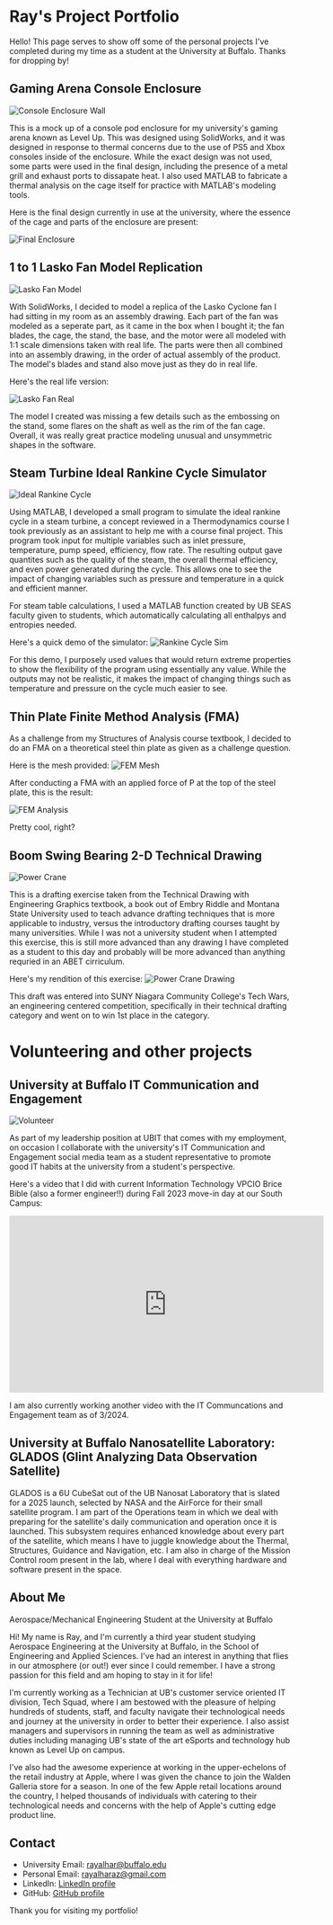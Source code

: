 
# Ray's Project Portfolio 

Hello! This page serves to show off some of the personal projects I've completed during my time as a student at the University at Buffalo. Thanks for dropping by!

## Gaming Arena Console Enclosure

![Console Enclosure Wall](/assets/img/consolepod_front_wall.PNG)

This is a mock up of a console pod enclosure for my university's gaming arena known as Level Up. This was designed using SolidWorks, and it was designed in response to thermal concerns due to the use of PS5 and Xbox consoles inside of the enclosure. While the exact design was not used, some parts were used in the final design, including the presence of a metal grill and exhaust ports to dissapate heat. I also used MATLAB to fabricate a thermal analysis on the cage itself for practice with MATLAB's modeling tools.

Here is the final design currently in use at the university, where the essence of the cage and parts of the enclosure are present:

![Final Enclosure](/assets/img/finalconsolepod.png)

## 1 to 1 Lasko Fan Model Replication

![Lasko Fan Model](assets/img/fanremovebg-transformed.png)

With SolidWorks, I decided to model a replica of the Lasko Cyclone fan I had sitting in my room as an assembly drawing. Each part of the fan was modeled as a seperate part, as it came in the box when I bought it; the fan blades, the cage, the stand, the base, and the motor were all modeled with 1:1 scale dimensions taken with real life. The parts were then all combined into an assembly drawing, in the order of actual assembly of the product. The model's blades and stand also move just as they do in real life. 

Here's the real life version:

![Lasko Fan Real](assets/img/s-l1600.jpg)

The model I created was missing a few details such as the embossing on the stand, some flares on the shaft as well as the rim of the fan cage. Overall, it was really great practice modeling unusual and unsymmetric shapes in the software.

## Steam Turbine Ideal Rankine Cycle Simulator
![Ideal Rankine Cycle](assets/img/Rankine-Cycle.png)

Using MATLAB, I developed a small program to simulate the ideal rankine cycle in a steam turbine, a concept reviewed in a Thermodynamics course I took previously as an assistant to help me with a course final project. This program took input for multiple variables such as inlet pressure, temperature, pump speed, efficiency, flow rate. The resulting output gave quantites such as the quality of the steam, the overall thermal efficiency, and even power generated during the cycle. This allows one to see the impact of changing variables such as pressure and temperature in a quick and efficient manner.

For steam table calculations, I used a MATLAB function created by UB SEAS faculty given to students, which automatically calculating all enthalpys and entropies needed. 

Here's a quick demo of the simulator:
![Rankine Cycle Sim](assets/img/MATLAB_OnsYmmTjRx.gif)

For this demo, I purposely used values that would return extreme properties to show the flexibility of the program using essentially any value. While the outputs may not be realistic, it makes the impact of changing things such as temperature and pressure on the cycle much easier to see.

## Thin Plate Finite Method Analysis (FMA)

As a challenge from my Structures of Analysis course textbook, I decided to do an FMA on a theoretical steel thin plate as given as a challenge question. 

Here is the mesh provided:
![FEM Mesh](assets/img/femmesh.png)

After conducting a FMA with an applied force of P at the top of the steel plate, this is the result:

![FEM Analysis](assets/img/femanalysis.jpeg)

Pretty cool, right?

## Boom Swing Bearing 2-D Technical Drawing

![Power Crane](assets/img/powercrane.jpg)

This is a drafting exercise taken from the Technical Drawing with Engineering Graphics textbook, a book out of Embry Riddle and Montana State University used to teach advance drafting techniques that is more applicable to industry, versus the introductory drafting courses taught by many universities. While I was not a university student when I attempted this exercise, this is still more advanced than any drawing I have completed as a student to this day and probably will be more advanced than anything requried in an ABET cirriculum.

Here's my rendition of this exercise:
![Power Crane Drawing](assets/img/drop_off.jpg)

This draft was entered into SUNY Niagara Community College's Tech Wars, an engineering centered competition, specifically in their technical drafting category and went on to win 1st place in the category.

# Volunteering and other projects

## University at Buffalo IT Communication and Engagement
![Volunteer](assets/img/Rayvolunteer.jpeg)

As part of my leadership position at UBIT that comes with my employment, on occasion I collaborate with the university's IT Communication and Engagement social media team as a student representative to promote good IT habits at the university from a student's perspective.

Here's a video that I did with current Information Technology VPCIO Brice Bible (also a former engineer!!) during Fall 2023 move-in day at our South Campus:
<iframe width="560" height="315" src="https://www.youtube.com/embed/dQw4w9WgXcQ" frameborder="0" allow="autoplay; encrypted-media" allowfullscreen></iframe>


I am also currently working another video with the IT Communcations and Engagement team as of 3/2024.

## University at Buffalo Nanosatellite Laboratory: GLADOS (Glint Analyzing Data Observation Satellite) 

GLADOS is a 6U CubeSat out of the UB Nanosat Laboratory that is slated for a 2025 launch, selected by NASA and the AirForce for their small satellite program. I am part of the Operations team in which we deal with preparing for the satellite's daily communication and operation once it is launched. This subsystem requires enhanced knowledge about every part of the satellite, which means I have to juggle knowledge about the Thermal, Structures, Guidance and Navigation, etc. I am also in charge of the Mission Control room present in the lab, where I deal with everything hardware and software present in the space.


<!-- Repeat the pattern for more projects as needed -->

## About Me

Aerospace/Mechanical Engineering Student at the University at Buffalo

Hi! My name is Ray, and I'm currently a third year student studying Aerospace Engineering at the University at Buffalo, in the School of Engineering and Applied Sciences. I've had an interest in anything that flies in our atmosphere (or out!) ever since I could remember. I have a strong passion for this field and am hoping to stay in it for life!

I'm currently working as a Technician at UB's customer service oriented IT division, Tech Squad, where I am bestowed with the pleasure of helping hundreds of students, staff, and faculty navigate their technological needs and journey at the university in order to better their experience. I also assist managers and supervisors in running the team as well as administrative duties including managing UB's state of the art eSports and technology hub known as Level Up on campus.

I've also had the awesome experience at working in the upper-echelons of the retail industry at Apple, where I was given the chance to join the Walden Galleria store for a season. In one of the few Apple retail locations around the country, I helped thousands of individuals with catering to their technological needs and concerns with the help of Apple's cutting edge product line.


## Contact

- University Email: rayalhar@buffalo.edu
- Personal Email: rayalharaz@gmail.com
- LinkedIn: [LinkedIn profile](https://www.linkedin.com/in/rayalhar)
- GitHub: [GitHub profile](https://github.com/rayalhar)

Thank you for visiting my portfolio!
